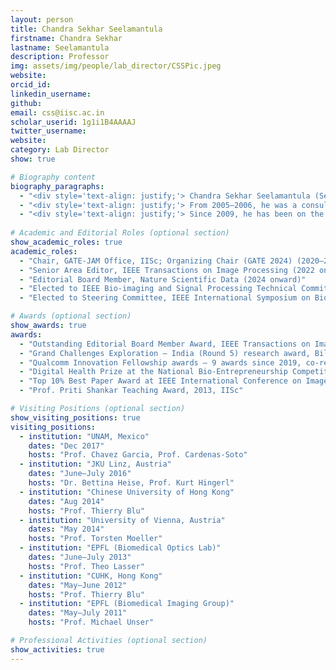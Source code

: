 ```yaml
---
layout: person
title: Chandra Sekhar Seelamantula
firstname: Chandra Sekhar
lastname: Seelamantula
description: Professor
img: assets/img/people/lab_director/CSSPic.jpeg
website:
orcid_id: 
linkedin_username: 
github: 
email: css@iisc.ac.in
scholar_userid: 1g1i1B4AAAAJ
twitter_username:
website:
category: Lab Director
show: true

# Biography content
biography_paragraphs:
  - "<div style='text-align: justify;'> Chandra Sekhar Seelamantula (Senior Member, IEEE) received the <strong>Bachelor of Engineering</strong> degree with <em>Prof. K. K. Nair Gold Medal</em> and <em>Best Thesis Award</em> from Osmania University in 1999 and the <strong>Ph.D.</strong> from IISc in 2005 with an IBM India Research Lab Fellowship.</div>"
  - "<div style='text-align: justify;'> From 2005–2006, he was a consultant at ESQUBE Communication Solutions. From 2006–2009, he was a Postdoctoral Fellow at the Biomedical Imaging Group, EPFL, Switzerland, focusing on tomography, splines, and sparse signal processing.</div>"
  - "<div style='text-align: justify;'> Since 2009, he has been on the Faculty of Electrical Engineering Department, IISc, where he is now Professor and leads the R&D activities of <strong>Spectrum Lab</strong>. His research expertise lies in Computational Imaging, Generative AI, and Artificial Intelligence/Machine Learning with primary focus on Healthcare applications and emphasis on explainability and interpretability.</div>"
    
# Academic and Editorial Roles (optional section)
show_academic_roles: true
academic_roles:
  - "Chair, GATE-JAM Office, IISc; Organizing Chair (GATE 2024) (2020–2024)"
  - "Senior Area Editor, IEEE Transactions on Image Processing (2022 onward)"
  - "Editorial Board Member, Nature Scientific Data (2024 onward)"
  - "Elected to IEEE Bio-imaging and Signal Processing Technical Committee (June 2025)"
  - "Elected to Steering Committee, IEEE International Symposium on Biomedical Imaging (ISBI) (June 2025)"

# Awards (optional section)
show_awards: true
awards:
  - "Outstanding Editorial Board Member Award, IEEE Transactions on Image Processing, 2022"
  - "Grand Challenges Exploration — India (Round 5) research award, Bill and Melinda Gates Foundation and BIRAC, 2020"
  - "Qualcomm Innovation Fellowship awards — 9 awards since 2019, co-recipient with PhD students"
  - "Digital Health Prize at the National Bio-Entrepreneurship Competition 2018, BIRAC and C-CAMP"
  - "Top 10% Best Paper Award at IEEE International Conference on Image Processing 2014"
  - "Prof. Priti Shankar Teaching Award, 2013, IISc"

# Visiting Positions (optional section)
show_visiting_positions: true
visiting_positions:
  - institution: "UNAM, Mexico"
    dates: "Dec 2017"
    hosts: "Prof. Chavez Garcia, Prof. Cardenas-Soto"
  - institution: "JKU Linz, Austria"
    dates: "June–July 2016"
    hosts: "Dr. Bettina Heise, Prof. Kurt Hingerl"
  - institution: "Chinese University of Hong Kong"
    dates: "Aug 2014"
    hosts: "Prof. Thierry Blu"
  - institution: "University of Vienna, Austria"
    dates: "May 2014"
    hosts: "Prof. Torsten Moeller"
  - institution: "EPFL (Biomedical Optics Lab)"
    dates: "June–July 2013"
    hosts: "Prof. Theo Lasser"
  - institution: "CUHK, Hong Kong"
    dates: "May–June 2012"
    hosts: "Prof. Thierry Blu"
  - institution: "EPFL (Biomedical Imaging Group)"
    dates: "May–July 2011"
    hosts: "Prof. Michael Unser"

# Professional Activities (optional section)
show_activities: true
---
```

